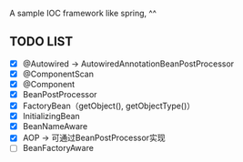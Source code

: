 
A sample IOC framework like spring, ^^


## TODO LIST

* [x] @Autowired -> AutowiredAnnotationBeanPostProcessor
* [x] @ComponentScan
* [x] @Component
* [x] BeanPostProcessor
* [x] FactoryBean（getObject(), getObjectType()）
* [x] InitializingBean
* [x] BeanNameAware
* [x] AOP -> 可通过BeanPostProcessor实现
* [ ] BeanFactoryAware
